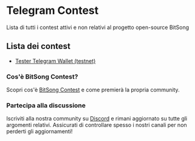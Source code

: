 # Telegram Contest
Lista di tutti i contest attivi e non relativi al progetto open-source BitSong

## Lista dei contest
- [Tester Telegram Wallet (testnet)](./tester-telegram-wallet-testnet.md)

### Cos'è BitSong Contest?
Scopri cos'è [BitSong Contest](../README_IT.md) e come premierà la propria community.

### Partecipa alla discussione

Iscriviti alla nostra community su [Discord](https://discord.gg/KeHPnSa) e rimani aggiornato su tutte gli argomenti relativi. Assicurati di controllare spesso i nostri canali per non perderti gli aggiornamenti!
